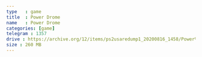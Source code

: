 ```yaml
---
type   : game
title  : Power Drome
name   : Power Drome
categories: [game]
telegram : 1357
drive : https://archive.org/12/items/ps2usaredump1_20200816_1458/Power%20Drome.7z
size : 260 MB
---
```



